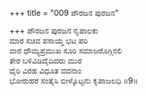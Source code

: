 +++
title = "009 ಪೌರಜನ ಪುರಜನ"

+++
ಪೌರಜನ ಪುರಜನ ನೃಪಾಲಕು                         
ಮಾರ ಸಚಿವ ಪಸಾಯ್ತ ಭಟ ಪರಿ                       
ವಾರ ಧೌಮ್ಯಪ್ರಮುಖ ಸೂರಿ ಸಮಾಜರೊಗ್ಗಿನಲಿ              
ತೇರ ಬಳಿವಿಡಿದೈದಿದರು ಮುರ  
ವೈರಿ ವಿರಹ ವಿಧೂತ ವದನಾಂ  
ಭೋರುಹರ ಸಂತೈಸಿ ಬೀಳ್ಕೊಟ್ಟನು ಕೃಪಾಜಲಧಿ    ॥9॥
